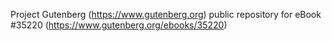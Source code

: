 Project Gutenberg (https://www.gutenberg.org) public repository for eBook #35220 (https://www.gutenberg.org/ebooks/35220)
